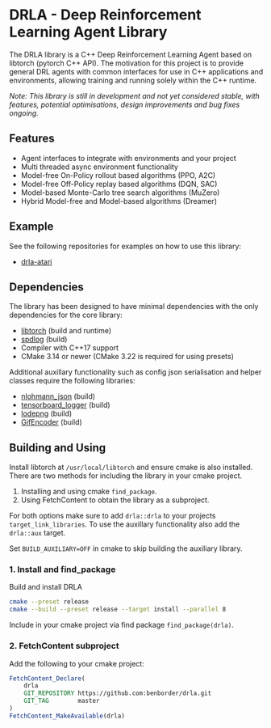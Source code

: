 # DRLA - Deep Reinforcement Learning Agent Library

The DRLA library is a C++ Deep Reinforcement Learning Agent based on libtorch (pytorch C++ API). The motivation for this project is to provide general DRL agents with common interfaces for use in C++ applications and environments, allowing training and running solely within the C++ runtime.

*Note: This library is still in development and not yet considered stable, with features, potential optimisations, design improvements and bug fixes ongoing.*

## Features

- Agent interfaces to integrate with environments and your project
- Multi threaded async environment functionality
- Model-free On-Policy rollout based algorithms (PPO, A2C)
- Model-free Off-Policy replay based algorithms (DQN, SAC)
- Model-based Monte-Carlo tree search algorithms (MuZero)
- Hybrid Model-free and Model-based algorithms (Dreamer)

## Example

See the following repositories for examples on how to use this library:

- [drla-atari](https://github.com/benborder/drla-atari)

## Dependencies

The library has been designed to have minimal dependencies with the only dependencies for the core library:

- [libtorch](https://github.com/pytorch/pytorch) (build and runtime)
- [spdlog](https://github.com/gabime/spdlog) (build)
- Compiler with C++17 support
- CMake 3.14 or newer (CMake 3.22 is required for using presets)

Additional auxillary functionality such as config json serialisation and helper classes require the following libraries:

- [nlohmann_json](https://github.com/nlohmann/json) (build)
- [tensorboard_logger](https://github.com/RustingSword/tensorboard_logger) (build)
- [lodepng](https://github.com/lvandeve/lodepng) (build)
- [GifEncoder](https://github.com/xiaozhuai/GifEncoder) (build)

## Building and Using

Install libtorch at `/usr/local/libtorch` and ensure cmake is also installed. There are two methods for including the library in your cmake project.

1. Installing and using cmake `find_package`.
2. Using FetchContent to obtain the library as a subproject.

For both options make sure to add `drla::drla` to your projects `target_link_libraries`. To use the auxillary functionality also add the `drla::aux` target.

Set `BUILD_AUXILIARY=OFF` in cmake to skip building the auxiliary library.

### 1. Install and find_package

Build and install DRLA

```bash
cmake --preset release
cmake --build --preset release --target install --parallel 8
```

Include in your cmake project via find package `find_package(drla)`.

### 2. FetchContent subproject

Add the following to your cmake project:

```cmake
FetchContent_Declare(
	drla
	GIT_REPOSITORY https://github.com:benborder/drla.git
	GIT_TAG        master
)
FetchContent_MakeAvailable(drla)
```
